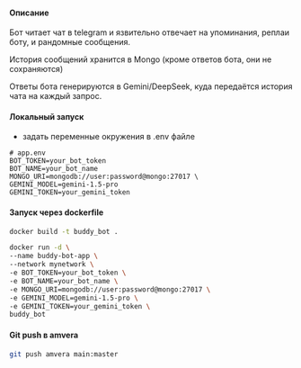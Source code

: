 
#### Описание 
Бот читает чат в telegram и язвительно отвечает на упоминания, реплаи боту, и рандомные сообщения. 

История сообщений хранится в Mongo (кроме ответов бота, они не сохраняются)

Ответы бота генерируются в Gemini/DeepSeek, куда передаётся история чата на каждый запрос.    


#### Локальный запуск
- задать переменные окружения в .env файле
```
# app.env
BOT_TOKEN=your_bot_token
BOT_NAME=your_bot_name
MONGO_URI=mongodb://user:password@mongo:27017 \
GEMINI_MODEL=gemini-1.5-pro
GEMINI_TOKEN=your_gemini_token
```

#### Запуск через dockerfile 
```bash
docker build -t buddy_bot .
```

```bash
docker run -d \
--name buddy-bot-app \
--network mynetwork \ 
-e BOT_TOKEN=your_bot_token \
-e BOT_NAME=your_bot_name \
-e MONGO_URI=mongodb://user:password@mongo:27017 \
-e GEMINI_MODEL=gemini-1.5-pro \
-e GEMINI_TOKEN=your_gemini_token \
buddy_bot
```

#### Git push в amvera
```bash
git push amvera main:master
```

